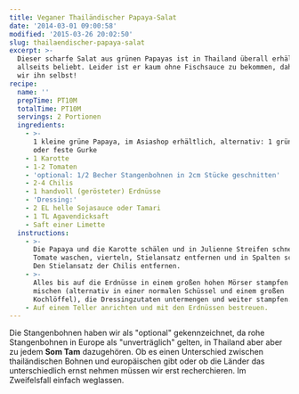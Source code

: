 ```yaml
---
title: Veganer Thailändischer Papaya-Salat
date: '2014-03-01 09:00:58'
modified: '2015-03-26 20:02:50'
slug: thailaendischer-papaya-salat
excerpt: >-
  Dieser scharfe Salat aus grünen Papayas ist in Thailand überall erhältlich und
  allseits beliebt. Leider ist er kaum ohne Fischsauce zu bekommen, daher machen
  wir ihn selbst!
recipe:
  name: ''
  prepTime: PT10M
  totalTime: PT10M
  servings: 2 Portionen
  ingredients:
    - >-
      1 kleine grüne Papaya, im Asiashop erhältlich, alternativ: 1 grüne Mango
      oder feste Gurke
    - 1 Karotte
    - 1-2 Tomaten
    - 'optional: 1/2 Becher Stangenbohnen in 2cm Stücke geschnitten'
    - 2-4 Chilis
    - 1 handvoll (gerösteter) Erdnüsse
    - 'Dressing:'
    - 2 EL helle Sojasauce oder Tamari
    - 1 TL Agavendicksaft
    - Saft einer Limette
  instructions:
    - >-
      Die Papaya und die Karotte schälen und in Julienne Streifen schneiden. Die
      Tomate waschen, vierteln, Stielansatz entfernen und in Spalten schneiden.
      Den Stielansatz der Chilis entfernen.
    - >-
      Alles bis auf die Erdnüsse in einem großen hohen Mörser stampfen und
      mischen (alternativ in einer normalen Schüssel und einem großen
      Kochlöffel), die Dressingzutaten untermengen und weiter stampfen.
    - Auf einem Teller anrichten und mit den Erdnüssen bestreuen.
---
```


Die Stangenbohnen haben wir als "optional" gekennzeichnet, da rohe Stangenbohnen in Europe als "unverträglich" gelten, in Thailand aber aber zu jedem **Som Tam** dazugehören. Ob es einen Unterschied zwischen thailändischen Bohnen und europäischen gibt oder ob die Länder das unterschiedlich ernst nehmen müssen wir erst recherchieren. Im Zweifelsfall einfach weglassen.

